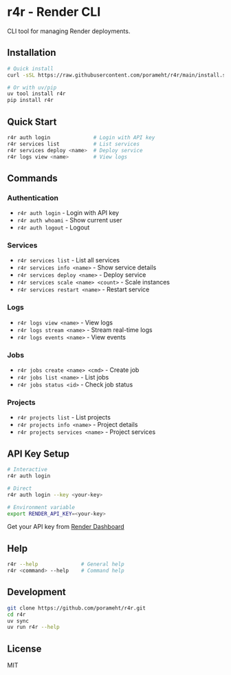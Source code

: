 # r4r - Render CLI

CLI tool for managing Render deployments.

## Installation

```bash
# Quick install
curl -sSL https://raw.githubusercontent.com/porameht/r4r/main/install.sh | bash

# Or with uv/pip
uv tool install r4r
pip install r4r
```

## Quick Start

```bash
r4r auth login              # Login with API key
r4r services list           # List services
r4r services deploy <name>  # Deploy service
r4r logs view <name>        # View logs
```

## Commands

### Authentication
- `r4r auth login` - Login with API key
- `r4r auth whoami` - Show current user
- `r4r auth logout` - Logout

### Services
- `r4r services list` - List all services
- `r4r services info <name>` - Show service details
- `r4r services deploy <name>` - Deploy service
- `r4r services scale <name> <count>` - Scale instances
- `r4r services restart <name>` - Restart service

### Logs
- `r4r logs view <name>` - View logs
- `r4r logs stream <name>` - Stream real-time logs
- `r4r logs events <name>` - View events

### Jobs
- `r4r jobs create <name> <cmd>` - Create job
- `r4r jobs list <name>` - List jobs
- `r4r jobs status <id>` - Check job status

### Projects
- `r4r projects list` - List projects
- `r4r projects info <name>` - Project details
- `r4r projects services <name>` - Project services

## API Key Setup

```bash
# Interactive
r4r auth login

# Direct
r4r auth login --key <your-key>

# Environment variable
export RENDER_API_KEY=<your-key>
```

Get your API key from [Render Dashboard](https://dashboard.render.com/u/settings#api-keys)

## Help

```bash
r4r --help              # General help
r4r <command> --help    # Command help
```

## Development

```bash
git clone https://github.com/porameht/r4r.git
cd r4r
uv sync
uv run r4r --help
```

## License

MIT